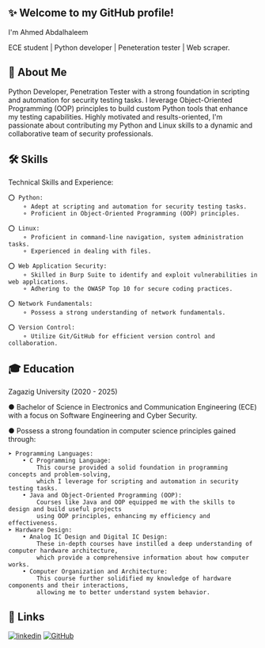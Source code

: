 ## ✨ Welcome to my GitHub profile!
I'm Ahmed Abdalhaleem

ECE student | Python developer | Peneteration tester | Web scraper.

## 🚀 About Me
Python Developer, Penetration Tester with a strong foundation in scripting and automation for security testing tasks.
I leverage Object-Oriented Programming (OOP) principles to build custom Python tools that enhance my testing capabilities.
Highly motivated and results-oriented, I'm passionate about contributing my Python and Linux skills to a dynamic and collaborative team of security professionals.

## 🛠 Skills
Technical Skills and Experience:

    ⭕ Python:
        ⚬ Adept at scripting and automation for security testing tasks.
        ⚬ Proficient in Object-Oriented Programming (OOP) principles.
        
    ⭕ Linux:
        ⚬ Proficient in command-line navigation, system administration tasks.
        ⚬ Experienced in dealing with files.

    ⭕ Web Application Security:
        ⚬ Skilled in Burp Suite to identify and exploit vulnerabilities in web applications.
        ⚬ Adhering to the OWASP Top 10 for secure coding practices.

    ⭕ Network Fundamentals:
        ⚬ Possess a strong understanding of network fundamentals.
    
    ⭕ Version Control:
        ⚬ Utilize Git/GitHub for efficient version control and collaboration.
        
## 🎓 Education
Zagazig University (2020 - 2025)

● Bachelor of Science in Electronics and Communication Engineering (ECE) with a focus on Software Engineering and Cyber Security.

● Possess a strong foundation in computer science principles gained through:

    ➤ Programming Languages:
        • C Programming Language:
            This course provided a solid foundation in programming concepts and problem-solving,
            which I leverage for scripting and automation in security testing tasks.
        • Java and Object-Oriented Programming (OOP):
            Courses like Java and OOP equipped me with the skills to design and build useful projects
            using OOP principles, enhancing my efficiency and effectiveness.
    ➤ Hardware Design:
        • Analog IC Design and Digital IC Design:
            These in-depth courses have instilled a deep understanding of computer hardware architecture,
            which provide a comprehensive information about how computer works.
        • Computer Organization and Architecture:
            This course further solidified my knowledge of hardware components and their interactions,
            allowing me to better understand system behavior.
            
## 🔗 Links
[![linkedin](https://img.shields.io/badge/linkedin-0A66C2?style=for-the-badge&logo=linkedin&logoColor=white)](https://www.linkedin.com/in/ahmed-abdalhaleem/)    [![GitHub](https://img.shields.io/badge/github-000000?style=for-the-badge&logo=github&logoColor=white)](https://github.com/ahmed-abdalhaleem)


